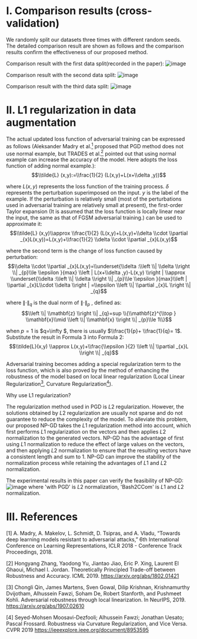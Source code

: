 I. Comparison results (cross-validation)
==========================================
We randomly split our datasets three times with different random seeds. The detailed comparison result are shown as follows and the comparison results confirm the effectiveness of our proposed method.

Comparison result with the first data split(recorded in the paper):
![image](https://user-images.githubusercontent.com/93321396/218019291-af236217-215a-46a1-ae34-73484908ab64.png)

Comparison result with the second data split:
![image](https://user-images.githubusercontent.com/93321396/218021307-e30927dd-b223-4ad5-8ece-ad8ef7be26d6.png)

Comparison result with the third data split:
![image](https://user-images.githubusercontent.com/93321396/218024395-dbc4d5be-4138-4e67-9800-b4f405064a98.png)

II. L1 regularization in data augmentation
==========================================
The actual updated loss function of adversarial training can be expressed as follows (Aleksander Madry et al.[<sup>1</sup>](#refer-id) proposed that PGD method does not use normal example, but TRADES et al.[<sup>2</sup>](#refer-id) pointed out that using normal example can increase the accuracy of the model. Here adopts the loss function of adding normal example.):
$$\\tilde{L} (x,y):=\\frac{1}{2} (L(x,y)+L(x+\\delta ,y))$$

where $L(x,y)$ represents the loss function of the training process. $\delta$ represents the perturbation superimposed on the input. $y$ is the label of the example.
If the perturbation is relatively small (most of the perturbations used in adversarial training are relatively small at present), the first-order Taylor expansion (It is assumed that the loss function is locally linear near the input, the same as that of FGSM adversarial training.) can be used to approximate it:
$$\\tilde{L} (x,y)\\approx \\frac{1}{2} (L(x,y)+L(x,y)+\\delta \\cdot \\partial _{x}L(x,y))=L(x,y)+\\frac{1}{2} \\delta \\cdot \\partial _{x}L(x,y)$$

where the second term is the change of loss function caused by perturbation:
$$\\delta \\cdot \\partial _{x}L(x,y)=\\underset{\\delta :\\left \\| \\delta  \\right \\| _{p}\\le \\epsilon }{max} \\left | L(x+\\delta ,y)-L(x,y) \\right | \\approx \\underset{\\delta :\\left \\| \\delta  \\right \\| _{p}\\le \\epsilon }{max}\\left | \\partial _{x}L\\cdot \\delta   \\right | =\\epsilon \\left \\| \\partial _{x}L \\right \\| _{q}$$

where $\left \| \cdot  \right \| _{q}$ is the dual norm of $\left \| \cdot  \right \| _{p}$ , defined as:
$$\\left \\| \\mathbf{z}   \\right \\| _{q}=sup \\{\\mathbf{z}^{\\top } \\mathbf{x}\\mid \\left \\| \\mathbf{x}   \\right \\| _{p}\\le 1\\}$$

when $p=1$ is $q=\infty $, there is usually $\\frac{1}{p}+ \\frac{1}{q}= 1$.
Substitute the result in Formula 3 into Formula 2:
$$\\tilde{L}(x,y) \\approx L(x,y)+\\frac{\\epsilon }{2} \\left \\| \\partial _{x}L  \\right \\| _{q}$$

Adversarial training becomes adding a special regularization term to the loss function, which is also proved by the method of enhancing the robustness of the model based on local linear regularization (Local Linear Regularization[<sup>3</sup>](#refer-id), Curvature Regularization[<sup>4</sup>](#refer-id)).

Why use L1 regularization?

The regularization method used in PGD is $L2$ regularization. However, the solutions obtained by $L2$ regularization are usually not sparse and do not guarantee to reduce the complexity of the model. 
To alleviate this problem, our proposed NP-GD takes the $L1$ regularization method into account, which first performs $L1$ regularization on the vectors and then applies $L2$ normalization to the generated vectors.
NP-GD has the advantage of first using $L1$ normalization to reduce the effect of large values on the vectors, and then applying $L2$ normalization to ensure that the resulting vectors have a consistent length and sum to 1. 
NP-GD can improve the stability of the normalization process while retaining the advantages of $L1$ and $L2$ normalization.

The experimental results in this paper can verify the feasibility of NP-GD:
![image](https://user-images.githubusercontent.com/93321396/218145656-62b81025-63a9-4641-b336-98f08c9cb397.png)
where 'with PGD' is $L2$ normalization, 'Bash2CCom' is $L1$ and $L2$ normalization.

III. References
==========================================
<div id="refer-id"></div>
[1] A. Madry, A. Makelov, L. Schmidt, D. Tsipras, and A. Vladu, “Towards deep learning models resistant to adversarial attacks,” 6th International Conference on Learning Representations, ICLR 2018 - Conference Track Proceedings, 2018.

[2] Hongyang Zhang, Yaodong Yu, Jiantao Jiao, Eric P. Xing, Laurent El Ghaoui, Michael I. Jordan. Theoretically Principled Trade-off between Robustness and Accuracy. ICML 2019. https://arxiv.org/abs/1802.01421

[3] Chongli Qin, James Martens, Sven Gowal, Dilip Krishnan, Krishnamurthy Dvijotham, Alhussein Fawzi, Soham De, Robert Stanforth, and Pushmeet Kohli. Adversarial robustness through local linearization. In NeurIPS, 2019. https://arxiv.org/abs/1907.02610

[4] Seyed-Mohsen Moosavi-Dezfooli; Alhussein Fawzi; Jonathan Uesato; Pascal Frossard. Robustness via Curvature Regularization, and Vice Versa. CVPR 2019 https://ieeexplore.ieee.org/document/8953595
